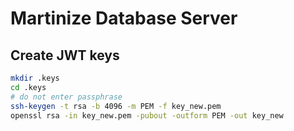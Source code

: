# Martinize Database Server

## Create JWT keys

```bash
mkdir .keys
cd .keys
# do not enter passphrase
ssh-keygen -t rsa -b 4096 -m PEM -f key_new.pem
openssl rsa -in key_new.pem -pubout -outform PEM -out key_new
```

